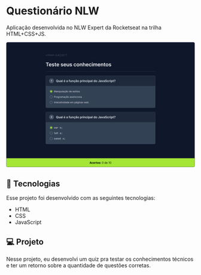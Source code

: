 # Questionário NLW 

 Aplicação desenvolvida no NLW Expert da Rocketseat na trilha HTML+CSS+JS.

 ![preview](assets/preview.png)



## 🚀 Tecnologias

Esse projeto foi desenvolvido com as seguintes tecnologias:

- HTML
- CSS
- JavaScript


## 💻 Projeto

Nesse projeto, eu desenvolvi um quiz pra testar os conhecimentos técnicos e ter um retorno sobre a quantidade de questões corretas.

